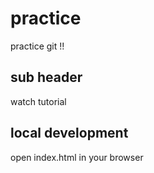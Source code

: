 # practice

practice git !!
## sub header

watch tutorial

## local development 

open index.html in your browser
